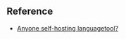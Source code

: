 ## Reference

- [Anyone self-hosting languagetool?](https://www.reddit.com/r/selfhosted/comments/ksvmii/anyone_selfhosting_languagetool/)